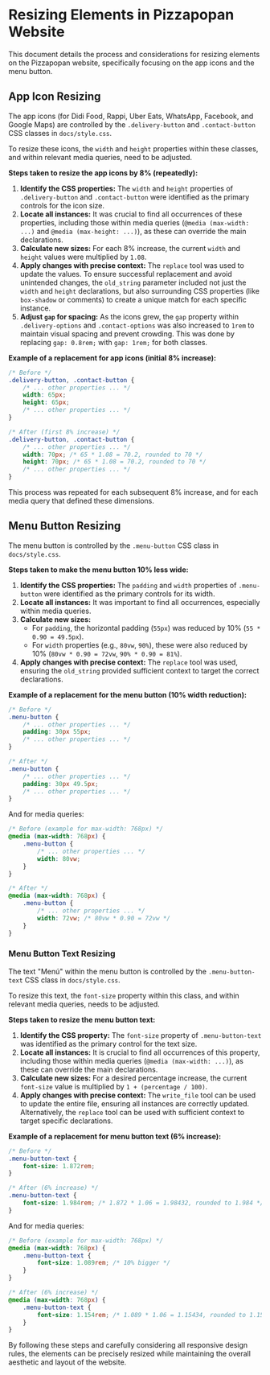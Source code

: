 # Resizing Elements in Pizzapopan Website

This document details the process and considerations for resizing elements on the Pizzapopan website, specifically focusing on the app icons and the menu button.

## App Icon Resizing

The app icons (for Didi Food, Rappi, Uber Eats, WhatsApp, Facebook, and Google Maps) are controlled by the `.delivery-button` and `.contact-button` CSS classes in `docs/style.css`.

To resize these icons, the `width` and `height` properties within these classes, and within relevant media queries, need to be adjusted.

**Steps taken to resize the app icons by 8% (repeatedly):**

1.  **Identify the CSS properties:** The `width` and `height` properties of `.delivery-button` and `.contact-button` were identified as the primary controls for the icon size.
2.  **Locate all instances:** It was crucial to find all occurrences of these properties, including those within media queries (`@media (max-width: ...)` and `@media (max-height: ...)`), as these can override the main declarations.
3.  **Calculate new sizes:** For each 8% increase, the current `width` and `height` values were multiplied by `1.08`.
4.  **Apply changes with precise context:** The `replace` tool was used to update the values. To ensure successful replacement and avoid unintended changes, the `old_string` parameter included not just the `width` and `height` declarations, but also surrounding CSS properties (like `box-shadow` or comments) to create a unique match for each specific instance.
5.  **Adjust `gap` for spacing:** As the icons grew, the `gap` property within `.delivery-options` and `.contact-options` was also increased to `1rem` to maintain visual spacing and prevent crowding. This was done by replacing `gap: 0.8rem;` with `gap: 1rem;` for both classes.

**Example of a replacement for app icons (initial 8% increase):**

```css
/* Before */
.delivery-button, .contact-button {
    /* ... other properties ... */
    width: 65px;
    height: 65px;
    /* ... other properties ... */
}

/* After (first 8% increase) */
.delivery-button, .contact-button {
    /* ... other properties ... */
    width: 70px; /* 65 * 1.08 = 70.2, rounded to 70 */
    height: 70px; /* 65 * 1.08 = 70.2, rounded to 70 */
    /* ... other properties ... */
}
```

This process was repeated for each subsequent 8% increase, and for each media query that defined these dimensions.

## Menu Button Resizing

The menu button is controlled by the `.menu-button` CSS class in `docs/style.css`.

**Steps taken to make the menu button 10% less wide:**

1.  **Identify the CSS properties:** The `padding` and `width` properties of `.menu-button` were identified as the primary controls for its width.
2.  **Locate all instances:** It was important to find all occurrences, especially within media queries.
3.  **Calculate new sizes:**
    *   For `padding`, the horizontal padding (`55px`) was reduced by 10% (`55 * 0.90 = 49.5px`).
    *   For `width` properties (e.g., `80vw`, `90%`), these were also reduced by 10% (`80vw * 0.90 = 72vw`, `90% * 0.90 = 81%`).
4.  **Apply changes with precise context:** The `replace` tool was used, ensuring the `old_string` provided sufficient context to target the correct declarations.

**Example of a replacement for the menu button (10% width reduction):**

```css
/* Before */
.menu-button {
    /* ... other properties ... */
    padding: 30px 55px;
    /* ... other properties ... */
}

/* After */
.menu-button {
    /* ... other properties ... */
    padding: 30px 49.5px;
    /* ... other properties ... */
}
```

And for media queries:

```css
/* Before (example for max-width: 768px) */
@media (max-width: 768px) {
    .menu-button {
        /* ... other properties ... */
        width: 80vw;
    }
}

/* After */
@media (max-width: 768px) {
    .menu-button {
        /* ... other properties ... */
        width: 72vw; /* 80vw * 0.90 = 72vw */
    }
}
```

### Menu Button Text Resizing

The text "Menú" within the menu button is controlled by the `.menu-button-text` CSS class in `docs/style.css`.

To resize this text, the `font-size` property within this class, and within relevant media queries, needs to be adjusted.

**Steps taken to resize the menu button text:**

1.  **Identify the CSS property:** The `font-size` property of `.menu-button-text` was identified as the primary control for the text size.
2.  **Locate all instances:** It is crucial to find all occurrences of this property, including those within media queries (`@media (max-width: ...)`), as these can override the main declarations.
3.  **Calculate new sizes:** For a desired percentage increase, the current `font-size` value is multiplied by `1 + (percentage / 100)`.
4.  **Apply changes with precise context:** The `write_file` tool can be used to update the entire file, ensuring all instances are correctly updated. Alternatively, the `replace` tool can be used with sufficient context to target specific declarations.

**Example of a replacement for menu button text (6% increase):**

```css
/* Before */
.menu-button-text {
    font-size: 1.872rem;
}

/* After (6% increase) */
.menu-button-text {
    font-size: 1.984rem; /* 1.872 * 1.06 = 1.98432, rounded to 1.984 */
}
```

And for media queries:

```css
/* Before (example for max-width: 768px) */
@media (max-width: 768px) {
    .menu-button-text {
        font-size: 1.089rem; /* 10% bigger */
    }
}

/* After (6% increase) */
@media (max-width: 768px) {
    .menu-button-text {
        font-size: 1.154rem; /* 1.089 * 1.06 = 1.15434, rounded to 1.154 */
    }
}
```

By following these steps and carefully considering all responsive design rules, the elements can be precisely resized while maintaining the overall aesthetic and layout of the website.